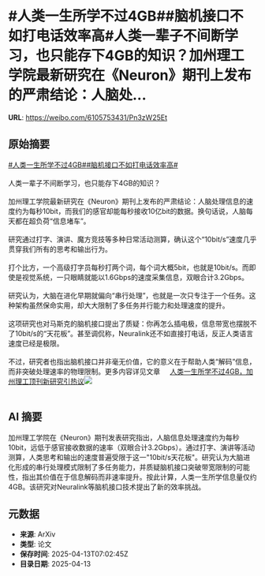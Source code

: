 # #人类一生所学不过4GB##脑机接口不如打电话效率高#人类一辈子不间断学习，也只能存下4GB的知识？加州理工学院最新研究在《Neuron》期刊上发布的严肃结论：人脑处...

**URL**: https://weibo.com/6105753431/Pn3zW25Et

## 原始摘要

<a href="https://m.weibo.cn/search?containerid=231522type%3D1%26t%3D10%26q%3D%23%E4%BA%BA%E7%B1%BB%E4%B8%80%E7%94%9F%E6%89%80%E5%AD%A6%E4%B8%8D%E8%BF%874GB%23&amp;extparam=%23%E4%BA%BA%E7%B1%BB%E4%B8%80%E7%94%9F%E6%89%80%E5%AD%A6%E4%B8%8D%E8%BF%874GB%23" data-hide=""><span class="surl-text">#人类一生所学不过4GB#</span></a><a href="https://m.weibo.cn/search?containerid=231522type%3D1%26t%3D10%26q%3D%23%E8%84%91%E6%9C%BA%E6%8E%A5%E5%8F%A3%E4%B8%8D%E5%A6%82%E6%89%93%E7%94%B5%E8%AF%9D%E6%95%88%E7%8E%87%E9%AB%98%23&amp;extparam=%23%E8%84%91%E6%9C%BA%E6%8E%A5%E5%8F%A3%E4%B8%8D%E5%A6%82%E6%89%93%E7%94%B5%E8%AF%9D%E6%95%88%E7%8E%87%E9%AB%98%23" data-hide=""><span class="surl-text">#脑机接口不如打电话效率高#</span></a><br><br>人类一辈子不间断学习，也只能存下4GB的知识？<br><br>加州理工学院最新研究在《Neuron》期刊上发布的严肃结论：人脑处理信息的速度约为每秒10bit，而我们的感官却能每秒接收10亿bit的数据。换句话说，人脑每天都在超负荷“信息堵车”。<br><br>研究通过打字、演讲、魔方竞技等多种日常活动测算，确认这个“10bit/s”速度几乎贯穿我们所有的思考和输出行为。<br><br>打个比方，一个高级打字员每秒打两个词，每个词大概5bit，也就是10bit/s。而即使是视觉系统，一只眼睛就能以1.6Gbps的速度采集信息，双眼合计3.2Gbps。<br><br>研究认为，大脑在进化早期就偏向“串行处理”，也就是一次只专注于一个任务。这种架构虽然保命实用，却大大限制了多任务并行能力和处理速度的提升。<br><br>这项研究也对马斯克的脑机接口提出了质疑：你再怎么插电极，信息带宽也摆脱不了10bit/s的“天花板”。甚至调侃称，Neuralink还不如直接打电话，反正人类语言速度已经是极限。<br><br>不过，研究者也指出脑机接口并非毫无价值，它的意义在于帮助人类“解码”信息，而非突破处理速率的物理限制。更多内容详见文章 <a href="https://weibo.com/ttarticle/p/show?id=2309405154953042722867" data-hide=""><span class="url-icon"><img style="width: 1rem;height: 1rem" src="https://h5.sinaimg.cn/upload/2015/09/25/3/timeline_card_small_article_default.png" referrerpolicy="no-referrer"></span><span class="surl-text">人类一生所学不过4GB，加州理工顶刊新研究引热议</span></a><img style="" src="https://tvax3.sinaimg.cn/large/006Fd7o3ly1i0f39z49yqj30lw0cbq4g.jpg" referrerpolicy="no-referrer"><br><br>

## AI 摘要

加州理工学院在《Neuron》期刊发表研究指出，人脑信息处理速度约为每秒10bit，远低于感官接收数据的速率（双眼合计3.2Gbps）。通过打字、演讲等活动测算，人类思考和输出的速度普遍受限于这一"10bit/s天花板"。研究认为大脑进化形成的串行处理模式限制了多任务能力，并质疑脑机接口突破带宽限制的可能性，指出其价值在于信息解码而非速率提升。按此计算，人类一生所学信息量仅约4GB。该研究对Neuralink等脑机接口技术提出了新的效率挑战。

## 元数据

- **来源**: ArXiv
- **类型**: 论文
- **保存时间**: 2025-04-13T07:02:45Z
- **目录日期**: 2025-04-13
